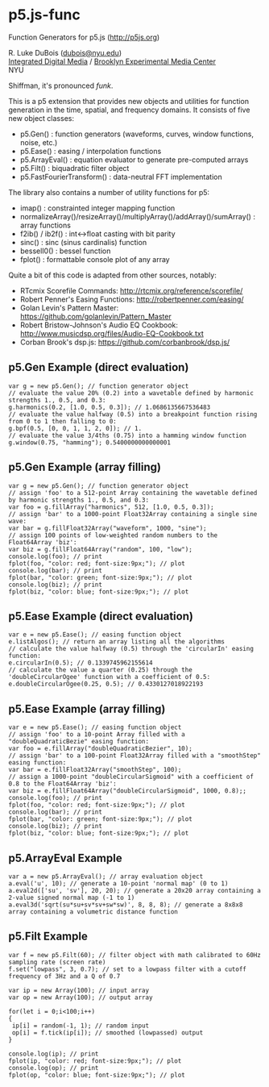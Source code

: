 # p5.js-func
Function Generators for p5.js (http://p5js.org)

R. Luke DuBois (dubois@nyu.edu)   
[Integrated Digital Media](http://idm.engineering.nyu.edu) / [Brooklyn Experimental Media Center](http://bxmc.poly.edu)    
NYU

Shiffman, it's pronounced *funk*.

This is a p5 extension that provides new objects and utilities for function generation in the time, spatial, and frequency domains.  It consists of five new object classes:

* p5.Gen() : function generators (waveforms, curves, window functions, noise, etc.)
* p5.Ease() : easing / interpolation functions
* p5.ArrayEval() : equation evaluator to generate pre-computed arrays
* p5.Filt() : biquadratic filter object
* p5.FastFourierTransform() : data-neutral FFT implementation

The library also contains a number of utility functions for p5:

*  imap() : constrainted integer mapping function
*  normalizeArray()/resizeArray()/multiplyArray()/addArray()/sumArray() : array functions
*  f2ib() / ib2f() : int<->float casting with bit parity
*  sinc() : sinc (sinus cardinalis) function
*  besselI0() : bessel function
*  fplot() : formattable console plot of any array
 
Quite a bit of this code is adapted from other sources, notably:
*  RTcmix Scorefile Commands: http://rtcmix.org/reference/scorefile/
*  Robert Penner's Easing Functions: http://robertpenner.com/easing/
*  Golan Levin's Pattern Master: https://github.com/golanlevin/Pattern_Master
*  Robert Bristow-Johnson's Audio EQ Cookbook: http://www.musicdsp.org/files/Audio-EQ-Cookbook.txt
*  Corban Brook's dsp.js: https://github.com/corbanbrook/dsp.js/

## p5.Gen Example (direct evaluation)
```
var g = new p5.Gen(); // function generator object
// evaluate the value 20% (0.2) into a wavetable defined by harmonic strengths 1., 0.5, and 0.3:
g.harmonics(0.2, [1.0, 0.5, 0.3]); // 1.0686135667536483
// evaluate the value halfway (0.5) into a breakpoint function rising from 0 to 1 then falling to 0:
g.bpf(0.5, [0, 0, 1, 1, 2, 0]); // 1.
// evaluate the value 3/4ths (0.75) into a hamming window function
g.window(0.75, "hamming"); 0.5400000000000001
```
## p5.Gen Example (array filling)
```
var g = new p5.Gen(); // function generator object
// assign 'foo' to a 512-point Array containing the wavetable defined by harmonic strengths 1., 0.5, and 0.3:
var foo = g.fillArray("harmonics", 512, [1.0, 0.5, 0.3]);
// assign 'bar' to a 1000-point Float32Array containing a single sine wave:
var bar = g.fillFloat32Array("waveform", 1000, "sine");
// assign 100 points of low-weighted random numbers to the Float64Array 'biz':
var biz = g.fillFloat64Array("random", 100, "low");
console.log(foo); // print
fplot(foo, "color: red; font-size:9px;"); // plot
console.log(bar); // print
fplot(bar, "color: green; font-size:9px;"); // plot
console.log(biz); // print
fplot(biz, "color: blue; font-size:9px;"); // plot
```
## p5.Ease Example (direct evaluation)
```
var e = new p5.Ease(); // easing function object
e.listAlgos(); // return an array listing all the algorithms
// calculate the value halfway (0.5) through the 'circularIn' easing function:
e.circularIn(0.5); // 0.1339745962155614
// calculate the value a quarter (0.25) through the 'doubleCircularOgee' function with a coefficient of 0.5:
e.doubleCircularOgee(0.25, 0.5); // 0.4330127018922193
```
## p5.Ease Example (array filling)
```
var e = new p5.Ease(); // easing function object
// assign 'foo' to a 10-point Array filled with a "doubleQuadraticBezie" easing function:
var foo = e.fillArray("doubleQuadraticBezier", 10);
// assign 'bar' to a 100-point Float32Array filled with a "smoothStep" easing function:
var bar = e.fillFloat32Array("smoothStep", 100);
// assign a 1000-point "doubleCircularSigmoid" with a coefficient of 0.8 to the Float64Array 'biz':
var biz = e.fillFloat64Array("doubleCircularSigmoid", 1000, 0.8);;
console.log(foo); // print
fplot(foo, "color: red; font-size:9px;"); // plot
console.log(bar); // print
fplot(bar, "color: green; font-size:9px;"); // plot
console.log(biz); // print
fplot(biz, "color: blue; font-size:9px;"); // plot
```
## p5.ArrayEval Example
```
var a = new p5.ArrayEval(); // array evaluation object
a.eval('u', 10); // generate a 10-point 'normal map' (0 to 1)
a.eval2d(['su', 'sv'], 20, 20); // generate a 20x20 array containing a 2-value signed normal map (-1 to 1)
a.eval3d('sqrt(su*su+sv*sv+sw*sw)', 8, 8, 8); // generate a 8x8x8 array containing a volumetric distance function
```
## p5.Filt Example
```
var f = new p5.Filt(60); // filter object with math calibrated to 60Hz sampling rate (screen rate)
f.set("lowpass", 3, 0.7); // set to a lowpass filter with a cutoff frequency of 3Hz and a Q of 0.7

var ip = new Array(100); // input array
var op = new Array(100); // output array

for(let i = 0;i<100;i++)
{
 ip[i] = random(-1, 1); // random input
 op[i] = f.tick(ip[i]); // smoothed (lowpassed) output
}

console.log(ip); // print
fplot(ip, "color: red; font-size:9px;"); // plot
console.log(op); // print
fplot(op, "color: blue; font-size:9px;"); // plot
```

